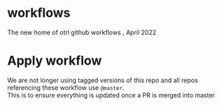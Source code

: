 # workflows
The new home of otrl github workflows , April 2022


# Apply workflow
We are not longer using tagged versions of this repo and all repos referencing these workflow use `@master`.  
This is to ensure everything is updated once a PR is merged into master
